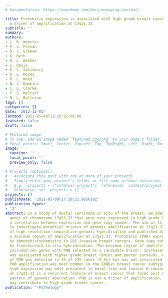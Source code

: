 ```yaml
---
# Documentation: https://wowchemy.com/docs/managing-content/

title: Prohibitin expression is associated with high grade breast cancer but is not
  a driver of amplification at 17q21.33
subtitle: ''
summary: ''
authors:
- L. R. Webster
- P. J. Provan
- D. J. Graham
- K. Byth
- R. L. Walker
- S. Davis
- E. L. Salisbury
- A. L. Morey
- R. L. Ward
- N. J. Hawkins
- C. L. Clarke
- P. S. Meltzer
- R. L. Balleine
tags: []
categories: []
date: '2013-12-01'
lastmod: 2021-05-08T11:20:22-06:00
featured: false
draft: false

# Featured image
# To use, add an image named `featured.jpg/png` to your page's folder.
# Focal points: Smart, Center, TopLeft, Top, TopRight, Left, Right, BottomLeft, Bottom, BottomRight.
image:
  caption: ''
  focal_point: ''
  preview_only: false

# Projects (optional).
#   Associate this post with one or more of your projects.
#   Simply enter your project's folder or file name without extension.
#   E.g. `projects = ["internal-project"]` references `content/project/deep-learning/index.md`.
#   Otherwise, set `projects = []`.
projects: []
publishDate: '2021-05-08T17:20:21.865628Z'
publication_types:
- '2'
abstract: In a study of ductal carcinoma in situ of the breast, we identified five
  genes at chromosome 17q21.33 that were over-expressed in high grade cases, and showed
  a correlation between expression and gene copy number. The aim of this study was
  to investigate potential drivers of genomic amplification at 17q21.33. Analysis
  of high resolution comparative genomic hybridisation and published data specified
  a minimum region of amplification at 17q21.33. Prohibitin (PHB) expression was examined
  by immunohistochemistry in 285 invasive breast cancers. Gene copy number was examined
  by fluorescence in situ hybridisation. The minimum region of amplification at 17q21.33
  included ten genes with PHB selected as a candidate driver. Increased PHB expression
  was associated with higher grade breast cancer and poorer survival. Amplification
  of PHB was detected in 13 of 235 cases (5.5%) but was not associated with PHB expression.
  PHB amplification was most common in the ERBB2+ breast cancer subtype, although
  high expression was most prevalent in basal-like and luminal B cancers. Amplification
  at 17q21.33 is a recurrent feature of breast cancer that forms part of a 'firestorm'
  pattern of genomic aberration. PHB is not a driver of amplification, however PHB
  may contribute to high grade breast cancer.
publication: '*Pathology*'
---
```

